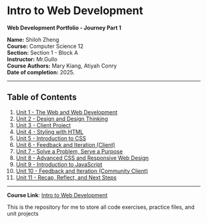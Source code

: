 # Intro to Web Development

**Web Development Portfolio - Journey Part 1**

**Name:** Shiloh Zheng  
**Course:** Computer Science 12  
**Section:** Section 1 - Block A  
**Instructor:** Mr.Gullo  
**Course Authors:** Mary Kiang, Atiyah Conry  
**Date of completion:** 2025.

---

## Table of Contents

1. [Unit 1 - The Web and Web Development](#unit-1---the-web-and-web-development)
2. [Unit 2 - Design and Design Thinking](#unit-2---design-and-design-thinking)
3. [Unit 3 - Client Project](#unit-3---client-project)
4. [Unit 4 - Styling with HTML](#unit-4---styling-with-html)
5. [Unit 5 - Introduction to CSS](#unit-5---introduction-to-css)
6. [Unit 6 - Feedback and Iteration (Client)](#unit-6---feedback-and-iteration-client)
7. [Unit 7 - Solve a Problem, Serve a Purpose](#unit-7---solve-a-problem-serve-a-purpose)
8. [Unit 8 - Advanced CSS and Responsive Web Design](#unit-8---advanced-css-and-responsive-web-design)
9. [Unit 9 - Introduction to JavaScript](#unit-9---introduction-to-javascript)
10. [Unit 10 - Feedback and Iteration (Community Client)](#unit-10---feedback-and-iteration-community-client)
11. [Unit 11 - Recap, Reflect, and Next Steps](#unit-11---recap-reflect-and-next-steps)

---

**Course Link**: [Intro to Web Development](https://vscodeedu.com/courses/intro-to-web-dev)  

This is the repository for me to store all code exercises, practice files, and unit projects
